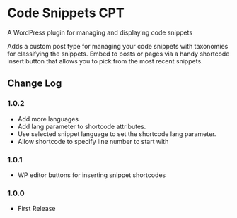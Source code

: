 Code Snippets CPT
=================

A WordPress plugin for managing and displaying code snippets

Adds a custom post type for managing your code snippets with taxonomies for classifying the snippets. Embed to posts or pages via a handy shortcode insert button that allows you to pick from the most recent snippets.

## Change Log
### 1.0.2
* Add more languages
* Add lang parameter to shortcode attributes.
* Use selected snippet language to set the shortcode lang parameter.
* Allow shortcode to specify line number to start with

### 1.0.1
* WP editor buttons for inserting snippet shortcodes

### 1.0.0
* First Release